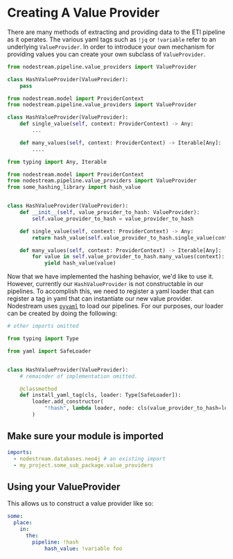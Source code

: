 # Creating A Value Provider

There are many methods of extracting and providing data to the ETl pipeline as it operates. The various yaml tags such
as `!jq` or `!variable` refer to an underlying `ValueProvider`. In order to introduce your own mechanism for
providing values you can create your own subclass of `ValueProvider`.


```python
from nodestream.pipeline.value_providers import ValueProvider

class HashValueProvider(ValueProvider):
    pass

```


```python
from nodestream.model import ProviderContext
from nodestream.pipeline.value_providers import ValueProvider

class HashValueProvider(ValueProvider):
    def single_value(self, context: ProviderContext) -> Any:
        ...

    def many_values(self, context: ProviderContext) -> Iterable[Any]:
        ....
```



```python
from typing import Any, Iterable

from nodestream.model import ProviderContext
from nodestream.pipeline.value_providers import ValueProvider
from some_hashing_library import hash_value


class HashValueProvider(ValueProvider):
    def __init__(self, value_provider_to_hash: ValueProvider):
        self.value_provider_to_hash = value_provider_to_hash

    def single_value(self, context: ProviderContext) -> Any:
        return hash_value(self.value_provider_to_hash.single_value(context))

    def many_values(self, context: ProviderContext) -> Iterable[Any]:
        for value in self.value_provider_to_hash.many_values(context):
            yield hash_value(value)
```

Now that we have implemented the hashing behavior, we'd like to use it. However, currently our `HashValueProvider` is
not constructable in our pipelines. To accomplish this, we need to register a yaml loader that can register a tag in
yaml that can instantiate our new value provider. Nodestream uses [`pyyaml`](https://pyyaml.org/) to load our pipelines.
For our purposes, our loader can be created by doing the following:

```python
# other imports omitted

from typing import Type

from yaml import SafeLoader


class HashValueProvider(ValueProvider):
    # remainder of implementation omitted.

    @classmethod
    def install_yaml_tag(cls, loader: Type[SafeLoader]):
        loader.add_constructor(
            "!hash", lambda loader, node: cls(value_provider_to_hash=loader.construct_mapping(node)["hash_value"])
        )
```

## Make sure your module is imported


```yaml
imports:
  - nodestream.databases.neo4j # an existing import
  - my_project.some_sub_package.value_providers
```


## Using your ValueProvider

This allows us to construct a value provider like so:


```yaml
some:
  place:
    in:
      the:
        pipeline: !hash
            hash_value: !variable foo
```


